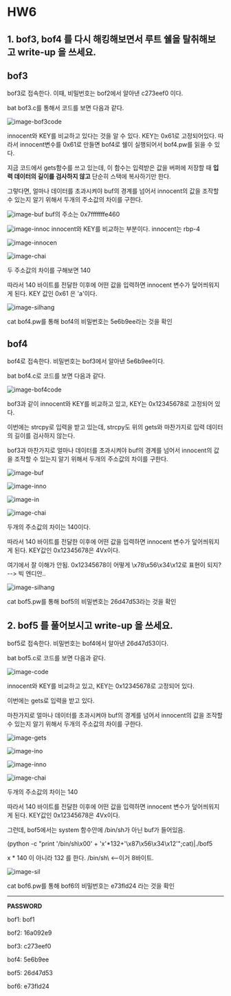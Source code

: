 # HW6

## 1. bof3, bof4 를 다시 해킹해보면서 루트 쉘을 탈취해보고 write-up 을 쓰세요.

## **bof3**

bof3로 접속한다. 이때, 비밀번호는 bof2에서 알아낸 c273eef0 이다. 

bat bof3.c를 통해서 코드를 보면 다음과 같다. 

![image-bof3code](bof3code.png)

innocent와 KEY를 비교하고 있다는 것을 알 수 있다. KEY는 0x61로 고정되어있다. 따라서 innocent변수를 0x61로 만들면 bof4로 쉘이 실행되어서 bof4.pw를 읽을 수 있다. 

지금 코드에서 gets함수를 쓰고 있는데, 이 함수는 입력받은 값을 버퍼에 저장할 때 **입력 데이터의 길이를 검사하지 않고** 단순히 스택에 복사하기만 한다. 

그렇다면, 얼마나 데이터를 초과시켜야 buf의 경계를 넘어서 innocent의 값을 조작할 수 있는지 알기 위해서 두개의 주소값의 차이를 구한다. 

![image-buf](buf.png)
buf의 주소는 0x7fffffffe460 

![image-innoc](innoc.png)
innocent와 KEY를 비교하는 부분이다. innocent는 rbp-4

![image-innocen](innocen.png)

![image-chai](chai.png)

두 주소값의 차이를 구해보면 140

따라서 140 바이트를 전달한 이후에 어떤 값을 입력하면 innocent 변수가 덮어씌워지게 된다. KEY 값인 0x61 은 'a'이다.  

![image-silhang](bof3silhang.png)



cat bof4.pw를 통해 bof4의 비밀번호는 5e6b9ee라는 것을 확인 

## **bof4**

bof4로 접속한다. 비밀번호는 bof3에서 알아낸 5e6b9ee이다. 

bat bof4.c로 코드를 보면 다음과 같다. 

![image-bof4code](bof4code.png)

bof3과 같이 innocent와 KEY를 비교하고 있고, KEY는 0x12345678로 고정되어 있다. 

이번에는 strcpy로 입력을 받고 있는데, strcpy도 위의 gets와 마찬가지로 입력 데이터의 길이를 검사하지 않는다. 

bof3과 마찬가지로 얼마나 데이터를 초과시켜야 buf의 경계를 넘어서 innocent의 값을 조작할 수 있는지 알기 위해서 두개의 주소값의 차이를 구한다. 

![image-buf](bof4buf.png)

![image-inno](bof4_inno.png)

![image-in](bof4_innocen.png)

![image-chai](bof4_chai.png) 

두개의 주소값의 차이는 140이다. 

따라서 140 바이트를 전달한 이후에 어떤 값을 입력하면 innocent 변수가 덮어씌워지게 된다. KEY값인 0x12345678은 4Vx이다. 

여기에서 잘 이해가 안됨. 0x12345678이 어떻게 \x78\x56\x34\x12로 표현이 되지? --> 빅 엔디안..

![image-silhang](bof4_silhang.png) 



 
cat bof5.pw를 통해 bof5의 비밀번호는 26d47d53라는 것을 확인

## 2. bof5 를 풀어보시고 write-up 을 쓰세요.

bof5로 접속한다. 비밀번호는 bof4에서 알아낸 26d47d53이다. 

bat bof5.c로 코드를 보면 다음과 같다. 

![image-code](bof5code.png) 

innocent와 KEY를 비교하고 있고, KEY는 0x12345678로 고정되어 있다.

이번에는 gets로 입력을 받고 있다.

마찬가지로 얼마나 데이터를 초과시켜야 buf의 경계를 넘어서 innocent의 값을 조작할 수 있는지 알기 위해서 두개의 주소값의 차이를 구한다.

![image-gets](bof5gets.png)

![image-ino](bof5ino.png)

![image-inno](bof5innocem.png)

![image-chai](bof5chai.png)

두개의 주소값의 차이는 140

따라서 140 바이트를 전달한 이후에 어떤 값을 입력하면 innocent 변수가 덮어씌워지게 된다. KEY값인 0x12345678은 4Vx이다.

그런데, bof5에서는 system 함수안에 /bin/sh가 아닌 buf가 들어있음. 

(python -c "print '/bin/sh\x00' + 'x'*132+'\x87\x56\x34\x12'";cat)|./bof5

x * 140 이 아니라 132 를 한다. /bin/sh\  <--이거 8바이트.

![image-sil](bof5silhang.png)

cat bof6.pw를 통해 bof6의 비밀번호는 e73fld24 라는 것을 확인 

---
**PASSWORD**

bof1: bof1

bof2: 16a092e9

bof3: c273eef0 

bof4: 5e6b9ee

bof5: 26d47d53

bof6: e73fld24